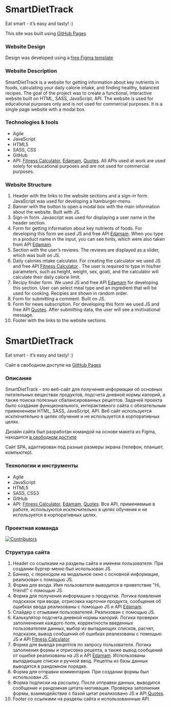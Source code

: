 # SmartDietTrack
Eat smart - it’s easy and tasty! :)

This site was built using [GitHub Pages](https://3girls-team.github.io/)

### Website Design
Design was developed using a [free Figma template](https://www.figma.com/file/NzUxmldLBgTid1UN0AiwJF/Agriculture-Webflow-Website-Template-(Community)?type=design&node-id=2-9967&mode=design&t=26za1y9YxPiBUaVe-0) 

### Website Description
SmartDietTrack is a website for getting information about key nutrients in foods, calculating your daily calorie intake, and finding healthy, balanced recipes.
The goal of the project was to create a functional, interactive website built on HTML, SASS, JavaScript, API.
The website is used for educational purposes only and is not used for commercial purposes.
It is a single page website with a modal box. 

### Technologies & tools 
* Agile
* JavaScript
* HTML5
* SASS, CSS
* GitHub
* API: [Fitness Calculator](https://rapidapi.com/hub/), [Edamam](https://www.edamam.com/), [Quotes](https://type.fit/api/quotes). All APIs used at work are used solely for educational purposes and are not used for commercial purposes.

### Website Structure
1. Header with the links to the website sections and a sign-in form. JavaScript was used for developing a hamburger-menu. 
2. Banner with the button to open a modal box with the main information about the website. Built with JS. 
3. Sign-in form. Javascript was used for displaying a user name in the header section. 
4. Form for getting information about key nutrients of foods. For developing this form we used JS and free API [Edamam](https://www.edamam.com/). When you type in a product name in the input, you can see hints, which were also taken from API [Edamam](https://www.edamam.com/).
5. Section with the user’s reviews. The reviews are displayed as a slider, which was built on JS.
6. Daily calories intake calculator. For creating the calculator we used JS and free API [Fitness Calculator](https://rapidapi.com/hub/) . The user is required to type in his/her parameters, such as height, weight, sex, goal), and the calculator will calculate their daily calorie limit. 
7. Recipy finder form. We used JS and free API [Edamam](https://www.edamam.com/) for developing this section. User can select meal type and an ingredient that will be used for cooking. Recipies are shown in random order. 
8. Form for submitting a comment. Built on JS.
9. Form for news subscription. For developing this form we used JS and free API [Quotes](https://type.fit/api/quotes). After submitting data, the user will see a motivational message.
10. Footer with the links to the website sections. 

# SmartDietTrack
Eat smart - it’s easy and tasty! :)

Сайт в свободном доступе на [GitHub Pages](https://3girls-team.github.io/)

### Описание
SmartDietTrack - это веб-сайт для получения информации об основных питательных веществах продуктов, подсчета дневной нормы калорий, а также поиска полезных сбалансированных рецептов. 
Задачей проекта было создание функционального, интерактивного сайта с обязательным применением HTML, SASS, JavaScript, API. 
Веб сайт используется исключительно в целях обучения и не используется в корпоративных целях.

Дизайн сайта был разработан командой на основе макета из Figma, находится
[в свободном доступе](https://www.figma.com/file/NzUxmldLBgTid1UN0AiwJF/Agriculture-Webflow-Website-Template-(Community)?type=design&node-id=2-9967&mode=design&t=26za1y9YxPiBUaVe-0) 

Сайт SPA, адаптирован под разные размеры экрана (телефон, планшет, компьютер).

### Технологии и инструменты
* Agile
* JavaScript
* HTML5
* SASS, CSS3
* GitHub
* API:  [Fitness Calculator](https://rapidapi.com/hub/), [Edamam](https://www.edamam.com/), [Quotes](https://type.fit/api/quotes). Все API, применяемые в работе, используются исключительно в целях обучения и не используется в корпоративных целях.

### Проектная команда
[![Contributors](https://contrib.rocks/image?repo=3Girls-team/SmartDietTrack)](https://github.com/3Girls-team/SmartDietTrack/graphs/contributors)

### Структура сайта
1. Header со ссылками на разделы сайта и именем пользователя. При создании бургер-меню был использован JS. 
2. Баннер, с переходом на модальное окно с основной информацие, реализован с помощью JS. 
3. Форма для входа. Имя пользователя выводится в приветствие "Hi, friend!" с помощью JS.
4. Форма для получения информации о продуктке. Логика появления подсказок при вводе, отрисовка карточки продукта, сообщения об ошибках ввода реализованы с помощью JS и API [Edamam](https://www.edamam.com/).
5. Слайдер с отзывами пользователей. Реализован с помощью JS.
7. Калькулятор подсчета дневной нормы калорий. Логика проверки заполненения каждого поля, корректности введенных пользователем данных, выбор из выпадающих списков, расчет, подсказки, вывод сообщений об ошибках реализованы с помощью JS и API [Fitness Calculator](https://rapidapi.com/hub/) 
8. Форма для вывода рецептов по запросу пользователя. Логика заполнения формы и отрисовка рецепта, а также вывод сообщений от ошибке реализованы на JS и API [Edamam](https://www.edamam.com/). Использованы выпадающие списки и ручной ввод. Рецепты из базы данных выводятся в рандомном порядке.
9. Форма для отправки комментария. При создании формы был использован JS.
10. Форма подписки на рассылку. После отправки данных, выводится сообщение и рандомная цитата-мотивация. Проверка заполнения формы, взаимодействие с базой цитат реализовано JS и API [Quotes](https://type.fit/api/quotes).
11. Footer со ссылками на разделы сайта и использованнные API. 
